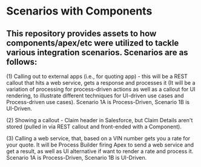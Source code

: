 # Scenarios with Components

## This repository provides assets to how components/apex/etc were utilized to tackle various integration scenarios. Scenarios are as follows:

(1) Calling out to external apps (i.e., for quoting app) - this will be a REST callout that hits a web service, gets a response and processes it (It will be a variation of processing for process-driven actions as well as a callout for UI rendering, to illustrate different techniques for UI-driven use cases and Process-driven use cases). Scenario 1A is Process-Driven, Scenario 1B is UI-Driven.

(2) Showing a callout - Claim header in Salesforce, but Claim Details aren't stored (pulled in via REST callout and front-ended with a Component).

(3) Calling a web service, that, based on a VIN number gets you a rate for your quote. It will be Process Builder firing Apex to send a web service and get a result, as well as UI alternative if want to render a rate and process it. Scenario 1A is Process-Driven, Scenario 1B is UI-Driven.
